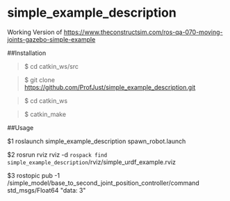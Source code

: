# simple_example_description
Working Version of https://www.theconstructsim.com/ros-qa-070-moving-joints-gazebo-simple-example

##Installation


  >$ cd catkin_ws/src
  
  >$ git clone  https://github.com/ProfJust/simple_example_description.git
  
  >$ cd catkin_ws
  
  >$ catkin_make

##Usage

  $1 roslaunch simple_example_description spawn_robot.launch

  $2 rosrun rviz rviz -d `rospack find simple_example_description`/rviz/simple_urdf_example.rviz

  $3 rostopic pub -1 /simple_model/base_to_second_joint_position_controller/command std_msgs/Float64 "data: 3"
